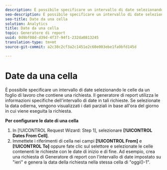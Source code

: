 ```yaml
---
description: È possibile specificare un intervallo di date selezionando le celle da un foglio di lavoro che contiene una richiesta. Il generatore di report utilizza le informazioni specifiche dell'intervallo di date in tali richieste. Se selezionate la data odierna, vengono visualizzati i dati parziali in base all'ora del giorno in cui viene eseguita la richiesta.
seo-description: È possibile specificare un intervallo di date selezionando le celle da un foglio di lavoro che contiene una richiesta. Il generatore di report utilizza le informazioni specifiche dell'intervallo di date in tali richieste. Se selezionate la data odierna, vengono visualizzati i dati parziali in base all'ora del giorno in cui viene eseguita la richiesta.
seo-title: Date da una cella
solution: Analytics
title: Date da una cella
topic: Generatore di report
uuid: 0d9bf08d-d39d-4f37-94f1-232da0813245
translation-type: tm+mt
source-git-commit: a2c38c2cf3a2c1451e2c60e003ebe1fa9bfd145d

---
```



# Date da una cella

È possibile specificare un intervallo di date selezionando le celle da un foglio di lavoro che contiene una richiesta. Il generatore di report utilizza le informazioni specifiche dell'intervallo di date in tali richieste. Se selezionate la data odierna, vengono visualizzati i dati parziali in base all'ora del giorno in cui viene eseguita la richiesta.

**Per configurare le date di una cella**

1. In [!UICONTROL Request Wizard: Step 1], selezionare **[!UICONTROL Dates From Cell]**.
1. Immettete i riferimenti di cella nei campi **[!UICONTROL From]** e **[!UICONTROL To]** oppure fate clic sul selettore e selezionate le celle contenenti le richieste con le date di inizio e di fine.
Ad esempio, crea una richiesta di Generatore di report con l'intervallo di date impostato su "ieri" e genera la data della richiesta nella stessa cella di "oggi()-1".
